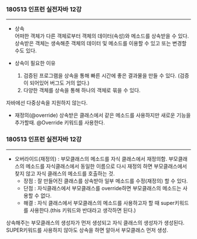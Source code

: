 ### 180513 인프런 실전자바 12강
-----

- 상속      
어떠한 객체가 다른 객체로부터 객체의 데이터(속성)와 메소드를 상속받을 수 있다. 상속받은 객체는 생속해준 객체의 데이터 및 메소드를 이용할 수 있고 또는 변경할 수도 있다.

- 상속이 필요한 이유
    1. 검증된 프로그램을 상속을 통해 빠른 시간에 좋은 결과물을 만들 수 있다. (검증이 되어있어 버그도 거의 없다.)
    2. 다양한 객체를 상속을 통해 하나의 객체로 묶을 수 있다.

자바에선 다중상속을 지원하지 않는다.

- 재정의(@override)
상속받은 클래스에서 같은 메소드를 사용하지만 새로운 기능을 추가할때. @Override 키워드를 사용한다.


### 180513 인프런 실전자바 12강
-----

- 오버라이드(재정의) : 부모클래스의 메소드를 자식 클래스에서 재정의함. 부모클래스의 메소드를 자식클래스에서 동일한 이름으로 다시 재정의 하면 부모클래스에서 찾지 않고 자식 클래스의 메소드를 호출하는 것. 
    - 장점 : 잘 만들어진 클래스를 상속받아 일부 메소드를 수정(재정의) 할 수 있다. 
    - 단점 : 자식클래스에서 부모클래스를 override하면 부모클래스의 메소드는 사용할 수 없다. 
    - 해결 : 자식 클래스에서 부모클래스의 메소드를 사용하고자 할 때 super키워드를 사용한다.(this 키워드와 반대라고 생각하면 된다.)

상속해주는 부모클래스의 생성자가 먼저 생성되고 자식 클래스의 생성자가 생성된다. SUPER키워드를 사용하지 않아도 상속을 하면 알아서 부모클래스 먼저 생성.     